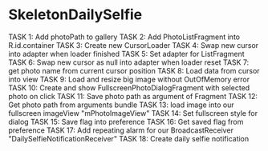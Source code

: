 # SkeletonDailySelfie

TASK 1: Add photoPath to gallery
TASK 2: Add PhotoListFragment into R.id.container
TASK 3: Create new CursorLoader
TASK 4: Swap new cursor into adapter when loader finished
TASK 5: Set adapter for ListFragment
TASK 6: Swap new cursor as null into adapter when loader reset
TASK 7: get photo name from current cursor position
TASK 8: Load data from cursor into view
TASK 9: Load and resize big image without OutOfMemory error
TASK 10: Create and show FullscreenPhotoDialogFragment with selected photo on click
TASK 11: Save photo path as argument of Fragment
TASK 12: Get photo path from arguments bundle
TASK 13: load image into our fullscreen imageView "mPhotoImageView"
TASK 14: Set fullscreen style for dialog
TASK 15: Save flag into preference
TASK 16: Get saved flag from preference
TASK 17: Add repeating alarm for our BroadcastReceiver "DailySelfieNotificationReceiver"
TASK 18: Create daily selfie notification